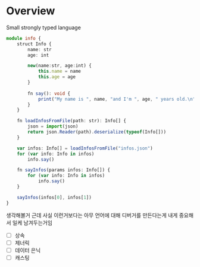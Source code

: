 # Overview

Small strongly typed language

```ts
module info {
    struct Info {
        name: str
        age: int

        new(name:str, age:int) {
            this.name = name
            this.age = age
        }
        
        fn say(): void {
            print("My name is ", name, "and I'm ", age, " years old.\n")
        }
    }

    fn loadInfosFromFile(path: str): Info[] {
        json = import(json)
        return json.Reader(path).deserialize(typeof(Info[]))
    }

    var infos: Info[] = loadInfosFromFile("infos.json")
    for (var info: Info in infos)
        info.say()

    fn sayInfos(params infos: Info[]) {
        for (var info: Info in infos)
            info.say()
    }

    sayInfos(infos[0], infos[1])
}
```

생각해볼거
근데 사실 이런거보다는 아무 언어에 대해 디버거를 만든다는게 내게 중요해서 일케 남겨두는거임

- [ ] 상속
- [ ] 제너릭
- [ ] 데이터 은닉
- [ ] 캐스팅